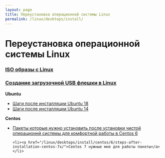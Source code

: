 ```yaml
---
layout: page
title: Переустановка операционной системы Linux
permalink: /linux/desktops/install/
---
```


# Переустановка операционной системы Linux

### [ISO образы с Linux](/linux/desktops/install/distrib/)

### [Создание загрузочной USB флешки в Linux](/linux/desktops/install/linux-live-usb-flash/)


**Ubuntu**

<ul>
    <li><a href="/linux/desktops/install/ubuntu/steps-after-installation-ubuntu-18/">Шаги после инсталляции Ubuntu 18</a>
    </li>
    <li><a href="/linux/desktops/install/ubuntu/steps-after-installation-ubuntu-14/">Шаги после инсталляции Ubuntu 14</a>
    </li>
</ul>



**Centos**


<ul>
    <li><a href="/linux/desktops/install/centos/6/steps-after-installation-centos-6x/">Пакеты которые нужно установить после установки чистой операционнй системы для комфортной работы в Centos 6</a>
    </li>

    <li><a href="/linux/desktops/install/centos/6/steps-after-installation-centos-7x/">Centos 7 нужные мне для работы пакеты</a>
    </li>
</ul>
